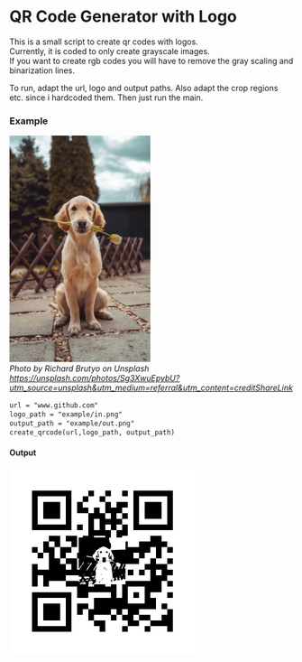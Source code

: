 # QR Code Generator with Logo

This is a small script to create qr codes with logos. <br/>
Currently, it is coded to only create grayscale images. <br/>
If you want to create rgb codes you will have to remove the 
gray scaling and binarization lines.

To run, 
adapt the url, logo and output paths. 
Also adapt the crop regions etc. since i hardcoded them.
Then just run the main.

### Example

<img src="example/in.jpg" alt="in.jpg : Photo by Richard Brutyo on Unsplash" width="250"/><br/>
*Photo by Richard Brutyo on Unsplash <br/> https://unsplash.com/photos/Sg3XwuEpybU?utm_source=unsplash&utm_medium=referral&utm_content=creditShareLink*

```
url = "www.github.com"
logo_path = "example/in.png"
output_path = "example/out.png"
create_qrcode(url,logo_path, output_path)
```

#### Output

![](example/out.png)